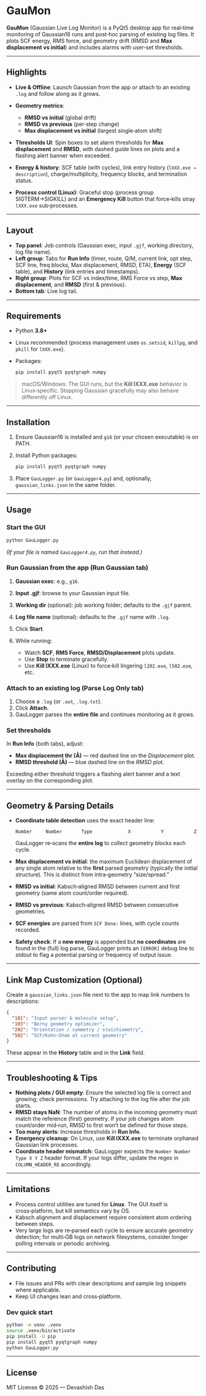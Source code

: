 # GauMon

**GauMon** (Gaussian Live Log Monitor) is a PyQt5 desktop app for real‑time monitoring of Gaussian16 runs and post‑hoc parsing of existing log files. It plots SCF energy, RMS force, and geometry drift (RMSD and **Max displacement vs initial**) and includes alarms with user‑set thresholds.

---

## Highlights

* **Live & Offline**: Launch Gaussian from the app *or* attach to an existing `.log` and follow along as it grows.
* **Geometry metrics**:

  * **RMSD vs initial** (global drift)
  * **RMSD vs previous** (per‑step change)
  * **Max displacement vs initial** (largest single‑atom shift)
* **Thresholds UI**: Spin boxes to set alarm thresholds for **Max displacement** and **RMSD**, with dashed guide lines on plots and a flashing alert banner when exceeded.
* **Energy & history**: SCF table (with cycles), link entry history (`lXXX.exe → description`), charge/multiplicity, frequency blocks, and termination status.
* **Process control (Linux)**: Graceful stop (process group SIGTERM→SIGKILL) and an **Emergency Kill** button that force‑kills stray `lXXX.exe` sub‑processes.

---

## Layout

* **Top panel**: Job controls (Gaussian exec, input `.gjf`, working directory, log file name).
* **Left group**: Tabs for **Run Info** (timer, route, Q/M, current link, opt step, SCF line, freq blocks, Max displacement, RMSD, ETA), **Energy** (SCF table), and **History** (link entries and timestamps).
* **Right group**: Plots for SCF vs index/time, RMS Force vs step, **Max displacement**, and **RMSD** (first & previous).
* **Bottom tab**: Live log tail.

---

## Requirements

* Python **3.8+**
* Linux recommended (process management uses `os.setsid`, `killpg`, and `pkill` for `lXXX.exe`).
* Packages:

  ```bash
  pip install pyqt5 pyqtgraph numpy
  ```

> macOS/Windows: The GUI runs, but the **Kill lXXX.exe** behavior is Linux‑specific. Stopping Gaussian gracefully may also behave differently off Linux.

---

## Installation

1. Ensure Gaussian16 is installed and `g16` (or your chosen executable) is on PATH.
2. Install Python packages:

   ```bash
   pip install pyqt5 pyqtgraph numpy
   ```
3. Place `GauLogger.py` (or `GauLogger4.py`) and, optionally, `gaussian_links.json` in the same folder.

---

## Usage

### Start the GUI

```bash
python GauLogger.py
```

*(If your file is named `GauLogger4.py`, run that instead.)*

### Run Gaussian from the app (Run Gaussian tab)

1. **Gaussian exec**: e.g., `g16`.
2. **Input .gjf**: browse to your Gaussian input file.
3. **Working dir** (optional): job working folder; defaults to the `.gjf` parent.
4. **Log file name** (optional): defaults to the `.gjf` name with `.log`.
5. Click **Start**.
6. While running:

   * Watch **SCF**, **RMS Force**, **RMSD/Displacement** plots update.
   * Use **Stop** to terminate gracefully.
   * Use **Kill lXXX.exe** (Linux) to force‑kill lingering `l202.exe`, `l502.exe`, etc.

### Attach to an existing log (Parse Log Only tab)

1. Choose a `.log` (or `.out`, `.log.txt`).
2. Click **Attach**.
3. GauLogger parses the **entire file** and continues monitoring as it grows.

### Set thresholds

In **Run Info** (both tabs), adjust:

* **Max displacement thr (Å)** — red dashed line on the *Displacement* plot.
* **RMSD threshold (Å)** — blue dashed line on the *RMSD* plot.

Exceeding either threshold triggers a flashing alert banner and a text overlay on the corresponding plot.

---

## Geometry & Parsing Details

* **Coordinate table detection** uses the exact header line:

  `Number     Number       Type             X           Y           Z`

  GauLogger re‑scans the **entire log** to collect geometry blocks each cycle.

* **Max displacement vs initial**: the maximum Euclidean displacement of any single atom relative to the **first** parsed geometry (typically the initial structure). This is distinct from intra‑geometry “size/spread.”

* **RMSD vs initial**: Kabsch‑aligned RMSD between current and first geometry (same atom count/order required).

* **RMSD vs previous**: Kabsch‑aligned RMSD between consecutive geometries.

* **SCF energies** are parsed from `SCF Done:` lines, with cycle counts recorded.

* **Safety check**: If a **new energy** is appended but **no coordinates** are found in the (full) log parse, GauLogger prints an `[ERROR]` debug line to stdout to flag a potential parsing or frequency of output issue.

---

## Link Map Customization (Optional)

Create a `gaussian_links.json` file next to the app to map link numbers to descriptions:

```json
{
  "101": "Input parser & molecule setup",
  "103": "Berny geometry optimizer",
  "202": "Orientation / symmetry / stoichiometry",
  "502": "SCF/Kohn–Sham at current geometry"
}
```

These appear in the **History** table and in the **Link** field.

---

## Troubleshooting & Tips

* **Nothing plots / GUI empty**: Ensure the selected log file is correct and growing; check permissions. Try attaching to the log file after the job starts.
* **RMSD stays NaN**: The number of atoms in the incoming geometry must match the reference (first) geometry. If your job changes atom count/order mid‑run, RMSD to first won’t be defined for those steps.
* **Too many alerts**: Increase thresholds in **Run Info**.
* **Emergency cleanup**: On Linux, use **Kill lXXX.exe** to terminate orphaned Gaussian link processes.
* **Coordinate header mismatch**: GauLogger expects the `Number Number Type X Y Z` header format. If your logs differ, update the regex in `COLUMN_HEADER_RE` accordingly.

---

## Limitations

* Process control utilities are tuned for **Linux**. The GUI itself is cross‑platform, but kill semantics vary by OS.
* Kabsch alignment and displacement require consistent atom ordering between steps.
* Very large logs are re‑parsed each cycle to ensure accurate geometry detection; for multi‑GB logs on network filesystems, consider longer polling intervals or periodic archiving.

---

## Contributing

* File issues and PRs with clear descriptions and sample log snippets where applicable.
* Keep UI changes lean and cross‑platform.

### Dev quick start

```bash
python -m venv .venv
source .venv/bin/activate
pip install -U pip
pip install pyqt5 pyqtgraph numpy
python GauLogger.py
```

---

## License

MIT License © 2025 — Devashish Das
